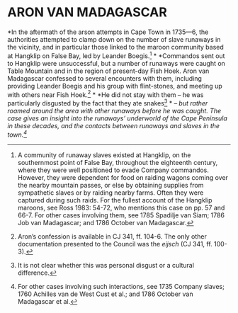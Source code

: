 # ARON VAN MADAGASCAR

*In the aftermath of the arson attempts in Cape Town in 1735—6, the authorities attempted to clamp down on the number of slave runaways in the vicinity, and in particular those linked to the maroon community based at Hangklip on False Bay, led by Leander Boegis.[^1] * *Commandos sent out to Hangklip were unsuccessful, but a number of runaways were caught on Table Mountain and in the region of present-day Fish Hoek. Aron van Madagascar confessed to several encounters with them, including providing Leander Boegis and his group with flint-stones, and meeting up with others near Fish Hoek.[^2] * *He did not stay with them – he was particularly disgusted by the fact that they ate snakes[^3] * *– but rather roamed around the area with other runaways before he was caught. The case gives an insight into the runaways’ underworld of the Cape Peninsula in these decades, and the contacts between runaways and slaves in the town.[^4]*

[^1]: A community of runaway slaves existed at Hangklip, on the southernmost point of False Bay, throughout the eighteenth century, where they were well positioned to evade Company commandos. However, they were dependent for food on raiding wagons coming over the nearby mountain passes, or else by obtaining supplies from sympathetic slaves or by raiding nearby farms. Often they were captured during such raids. For the fullest account of the Hangklip maroons, see Ross 1983: 54-72, who mentions this case on pp. 57 and 66-7. For other cases involving them, see 1785 Spadilje van Siam; 1786 Job van Madagascar; and 1786 October van Madagascar.

[^2]: Aron’s confession is available in CJ 341, ff. 104-6. The only other documentation presented to the Council was the *eijsch* (CJ 341, ff. 100-3).

[^3]: It is not clear whether this was personal disgust or a cultural difference.

[^4]: For other cases involving such interactions, see 1735 Company slaves; 1760 Achilles van de West Cust et al.; and 1786 October van Madagascar et al.